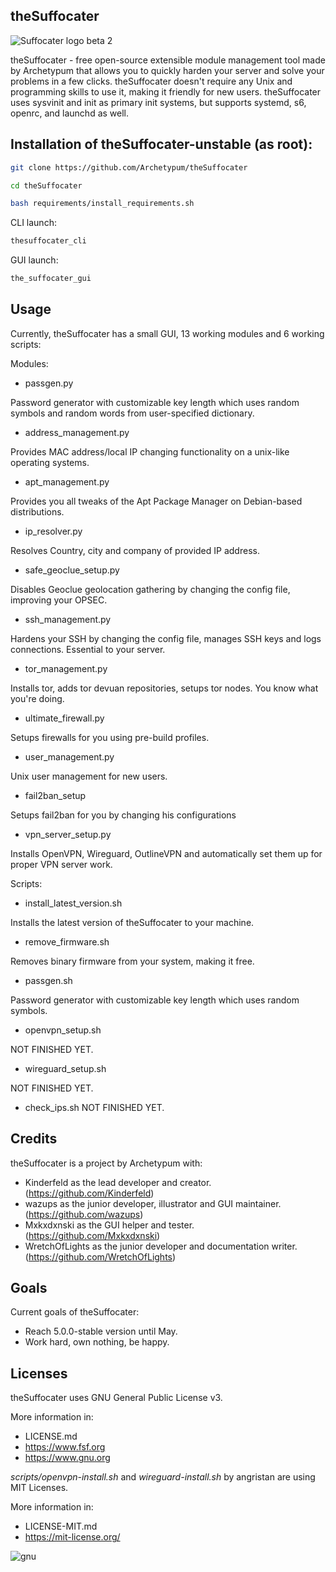 ## theSuffocater  
![Suffocater logo beta 2](https://github.com/user-attachments/assets/51422160-c33c-4515-b628-dbabb2c877ce)

theSuffocater - free open-source extensible module management tool made by
Archetypum that allows you to quickly harden your server and solve your problems
in a few clicks. theSuffocater doesn't require any Unix and programming skills
to use it, making it friendly for new users. 
theSuffocater uses sysvinit and init as primary init systems,
but supports systemd, s6, openrc, and launchd as well. 

## Installation of theSuffocater-unstable (as root):

```bash
git clone https://github.com/Archetypum/theSuffocater
```

```bash
cd theSuffocater
```

```bash
bash requirements/install_requirements.sh
```

CLI launch:

```bash
thesuffocater_cli
```

GUI launch:

```bash
the_suffocater_gui
```

## Usage

Currently, theSuffocater has a small GUI, 13 working modules and 6 working scripts:

Modules:

 - passgen.py

Password generator with customizable key length which uses random symbols and random words from user-specified dictionary.
 - address_management.py

Provides MAC address/local IP changing functionality on a unix-like operating systems. 
 - apt_management.py

Provides you all tweaks of the Apt Package Manager on Debian-based
distributions.
 - ip_resolver.py

Resolves Country, city and company of provided IP address.
 - safe_geoclue_setup.py

Disables Geoclue geolocation gathering by changing the config file, improving your OPSEC.
 - ssh_management.py

Hardens your SSH by changing the config file, manages SSH keys and logs connections. Essential to your server.
 - tor_management.py

Installs tor, adds tor devuan repositories, setups tor nodes. You know what you're doing.
 - ultimate_firewall.py

Setups firewalls for you using pre-build profiles.
 - user_management.py

Unix user management for new users.
- fail2ban_setup

Setups fail2ban for you by changing his configurations 
 - vpn_server_setup.py

Installs OpenVPN, Wireguard, OutlineVPN and automatically set them up for proper VPN server work.

Scripts:

 - install_latest_version.sh

Installs the latest version of theSuffocater to your machine. 
 - remove_firmware.sh

Removes binary firmware from your system, making it free.
 - passgen.sh

Password generator with customizable key length which uses random symbols.
 - openvpn_setup.sh

NOT FINISHED YET.
 - wireguard_setup.sh

NOT FINISHED YET.
 - check_ips.sh
NOT FINISHED YET. 

## Credits

theSuffocater is a project by Archetypum with:
 - Kinderfeld as the lead developer and creator.
(https://github.com/Kinderfeld)
 - wazups as the junior developer, illustrator and GUI maintainer.
(https://github.com/wazups)
 - Mxkxdxnski as the GUI helper and tester.
(https://github.com/Mxkxdxnski)
 - WretchOfLights as the junior developer and documentation writer.
(https://github.com/WretchOfLights)

## Goals

Current goals of theSuffocater:
- Reach 5.0.0-stable version until May.
- Work hard, own nothing, be happy.

## Licenses

theSuffocater uses GNU General Public License v3. 

More information in:

- LICENSE.md
- https://www.fsf.org
- https://www.gnu.org

_scripts/openvpn-install.sh_ and _wireguard-install.sh_ by angristan are using MIT Licenses.

More information in:

- LICENSE-MIT.md
- https://mit-license.org/

![gnu](https://github.com/user-attachments/assets/66935a97-374f-4dbc-9f1c-428070fda139)
